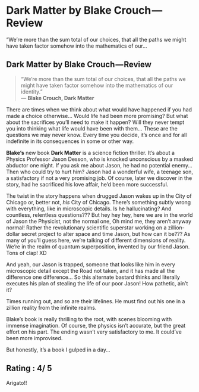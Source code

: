 # Dark Matter by Blake Crouch — Review

“We’re more than the sum total of our choices, that all the paths we might have taken factor somehow into the mathematics of our…

## Dark Matter by Blake Crouch — Review <a id="1339"></a>

> “We’re more than the sum total of our choices, that all the paths we might have taken factor somehow into the mathematics of our identity.”  
> ― **Blake Crouch, Dark Matter**

There are times when we think about what would have happened if you had made a choice otherwise… Would life had been more promising? But what about the sacrifices you’ll need to make it happen? Will they never tempt you into thinking what life would have been with them… These are the questions we may never know. Every time you decide, it’s once and for all indefinite in its consequences in some or other way.

**Blake’s** new book **Dark Matter** is a science fiction thriller. It’s about a Physics Professor Jason Desson, who is knocked unconscious by a masked abductor one night. If you ask me about Jason, he had no potential enemy… Then who could try to hurt him? Jason had a wonderful wife, a teenage son, a satisfactory if not a very promising job. Of course, later we discover in the story, had he sacrificed his love affair, he’d been more successful.

The twist in the story happens when drugged Jason wakes up in the City of Chicago or, better not, _his_ City of Chicago. There’s something subtly wrong with everything, like in microscopic details. Is he hallucinating? And countless, relentless questions??? But hey hey hey, here we are in the world of Jason the Physicist, not the normal one, Oh mind me, they aren’t anyway normal! Rather the revolutionary scientific superstar working on a zillion-dollar secret project to alter space and time Jason, but how can it be??? As many of you’ll guess here, we’re talking of different dimensions of reality. We’re in the realm of quantum superposition, invented by our friend Jason. Tons of clap! XD

And yeah, our Jason is trapped, someone that looks like him in every microscopic detail except the Road not taken, and it has made all the difference one difference… So this alternate bastard thinks and literally executes his plan of stealing the life of our poor Jason! How pathetic, ain’t it?

Times running out, and so are their lifelines. He must find out his one in a zillion reality from the infinite realms.

Blake’s book is really thrilling to the root, with scenes blooming with immense imagination. Of course, the physics isn’t accurate, but the great effort on his part. The ending wasn’t very satisfactory to me. It could’ve been more improvised.

But honestly, it’s a book I gulped in a day…

## Rating : 4/ 5 <a id="a0d2"></a>

Arigato!!

